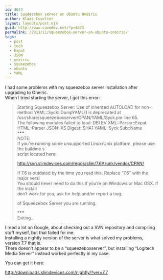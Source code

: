 ```yaml
---
id: 4673
title: Squeezebox server on Ubuntu Oneiric
author: Klaas Cuvelier
layout: layouts/post.njk
guid: http://www.cuvedev.net/?p=4673
permalink: /2011/11/squeezebox-server-on-ubuntu-oneiric/
tags:
  - post
  - tech
  - Expat
  - JSON
  - oneiric
  - squeezebox
  - ubuntu
  - YAML
---
```


I had some problems with my squeezebox server installation after upgrading to Oneiric.  
When I tried starting the server, I got this error:

> Starting Squeezebox Server: Use of inherited AUTOLOAD for non-method YAML::Syck::DumpYAML() is deprecated at /usr/share/squeezeboxserver/CPAN/YAML/Syck.pm line 65.  
> The following modules failed to load: DBI EV XML::Parser::Expat HTML::Parser JSON::XS Digest::SHA1 YAML::Syck Sub::Name  
> \***\*\***  
> NOTE:  
> If you&#8217;re running some unsupported Linux/Unix platform, please use the buildme.s  
> script located here:
>
> http://svn.slimdevices.com/repos/slim/7.6/trunk/vendor/CPAN/
>
> If 7.6 is outdated by the time you read this, Replace &#8220;7.6&#8221; with the major versi  
> You should never need to do this if you&#8217;re on Windows or Mac OSX. If the install  
> don&#8217;t work for you, ask for help and/or report a bug.
>
> of Squeezebox Server you are running.
>
> \***\*\***  
> Exiting..

I read a lot on Google, about checking out a SVN repository and compiling stuff myself, but that failed for me.  
Installing a nightly version of the server is what solved my problems, version 7.7 that is.  
There doesn&#8217;t appear to be a &#8220;squeezeboxserver&#8221;, but installing &#8220;Logitech Media Server&#8221; instead worked perfectly in my case.

You can get it here:

http://downloads.slimdevices.com/nightly/?ver=7.7
